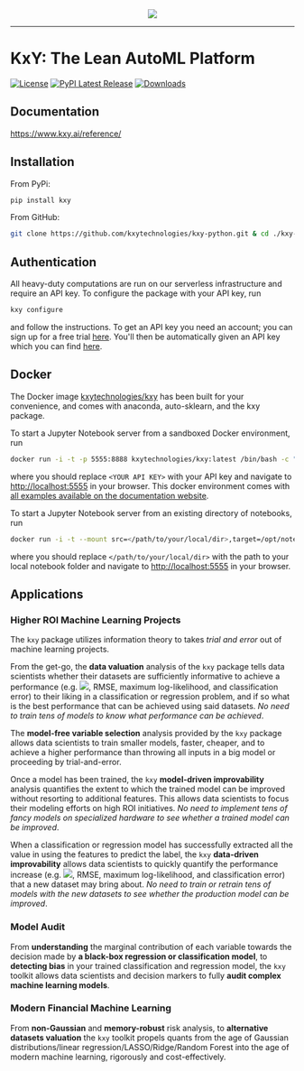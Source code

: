 <div align="center">
  <img src="https://www.kxy.ai/theme/images/logos/logo.svg"><br>
</div>

-----------------

# KxY: The Lean AutoML Platform
[![License](https://img.shields.io/badge/license-AGPLv3%2B-blue)](https://github.com/kxytechnologies/kxy-python/blob/master/LICENSE)
[![PyPI Latest Release](https://img.shields.io/pypi/v/kxy.svg)](https://www.kxy.ai/)
[![Downloads](https://pepy.tech/badge/kxy)](https://www.kxy.ai/)


## Documentation
https://www.kxy.ai/reference/


## Installation
From PyPi:
```Bash
pip install kxy
```
From GitHub:
```Bash
git clone https://github.com/kxytechnologies/kxy-python.git & cd ./kxy-python & pip install .
```
## Authentication
All heavy-duty computations are run on our serverless infrastructure and require an API key. To configure the package with your API key, run 
```Bash
kxy configure
```
and follow the instructions. To get an API key you need an account; you can sign up for a free trial [here](https://www.kxy.ai/signup/). You'll then be automatically given an API key which you can find [here](https://www.kxy.ai/portal/profile/identity/).


## Docker
The Docker image [kxytechnologies/kxy](https://hub.docker.com/repository/docker/kxytechnologies/kxy) has been built for your convenience, and comes with anaconda, auto-sklearn, and the kxy package.

To start a Jupyter Notebook server from a sandboxed Docker environment, run
```Bash
docker run -i -t -p 5555:8888 kxytechnologies/kxy:latest /bin/bash -c "kxy configure <YOUR API KEY> && /opt/conda/bin/jupyter notebook --notebook-dir=/opt/notebooks --ip='*' --port=8888 --no-browser --allow-root --NotebookApp.token=''"
```
where you should replace `<YOUR API KEY>` with your API key and navigate to [http://localhost:5555](http://localhost:5555) in your browser. This docker environment comes with [all examples available on the documentation website](https://www.kxy.ai/reference/latest/examples/).

To start a Jupyter Notebook server from an existing directory of notebooks, run
```Bash
docker run -i -t --mount src=</path/to/your/local/dir>,target=/opt/notebooks,type=bind -p 5555:8888 kxytechnologies/kxy:latest /bin/bash -c "kxy configure <YOUR API KEY> && /opt/conda/bin/jupyter notebook --notebook-dir=/opt/notebooks --ip='*' --port=8888 --no-browser --allow-root --NotebookApp.token=''"
```
where you should replace `</path/to/your/local/dir>` with the path to your local notebook folder and navigate to [http://localhost:5555](http://localhost:5555) in your browser.


## Applications

### Higher ROI Machine Learning Projects


The `kxy` package utilizes information theory to takes *trial and error* out of machine learning projects. 

From the get-go, the **data valuation** analysis of the `kxy` package tells data scientists whether their datasets are sufficiently informative to achieve a performance (e.g. <img src="https://render.githubusercontent.com/render/math?math=R^2">, RMSE, maximum log-likelihood, and classification error) to their liking in a classification or regression problem, and if so what is the best performance that can be achieved using said datasets. *No need to train tens of models to know what performance can be achieved*.

The **model-free variable selection** analysis provided by the `kxy` package allows data scientists to train smaller models, faster, cheaper, and to achieve a higher performance than throwing all inputs in a big model or proceeding by trial-and-error.

Once a model has been trained, the `kxy` **model-driven improvability** analysis quantifies the extent to which the trained model can be improved without resorting to additional features. This allows data scientists to focus their modeling efforts on high ROI initiatives. *No need to implement tens of fancy models on specialized hardware to see whether a trained model can be improved*.

When a classification or regression model has successfully extracted all the value in using the features to predict the label, the `kxy` **data-driven improvability** allows data scientists to quickly quantify the performance increase (e.g. <img src="https://render.githubusercontent.com/render/math?math=R^2">, RMSE, maximum log-likelihood, and classification error) that a new dataset may bring about. *No need to train or retrain tens of models with the new datasets to see whether the production model can be improved*.




### Model Audit

From **understanding** the marginal contribution of each variable towards the decision made by **a black-box regression or classification model**, to **detecting bias** in your trained classification and regression model, the `kxy` toolkit allows data scientists and decision markers to fully **audit complex machine learning models**.


### Modern Financial Machine Learning

From **non-Gaussian** and **memory-robust** risk analysis, to **alternative datasets valuation** the `kxy` toolkit propels quants from the age of Gaussian distributions/linear regression/LASSO/Ridge/Random Forest into the age of modern machine learning, rigorously and cost-effectively.
